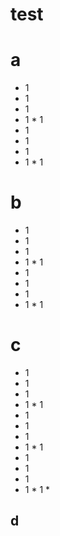 # test








# a
 * 1
 * 1
  * 1
   * 1
    * 1
 * 1
 * 1
  * 1
   * 1
    * 1
# b
 * 1
 * 1
  * 1
   * 1
    * 1
 * 1
 * 1
  * 1
   * 1
    * 1
# c
 * 1
 * 1
  * 1
   * 1
    * 1
 * 1
 * 1
  * 1
   * 1
    * 1
 * 1
 * 1
  * 1
   * 1
    * 1
    * 
## d

